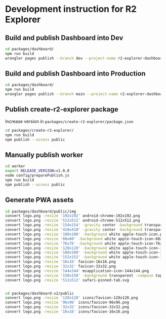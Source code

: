 # Development instruction for R2 Explorer

## Build and publish Dashboard into Dev

```bash
cd packages/dashboard/
npm run build
wrangler pages publish --branch dev --project-name r2-explorer-dashboard dist/
```

## Build and publish Dashboard into Production

```bash
cd packages/dashboard/
npm run build
wrangler pages publish --branch main --project-name r2-explorer-dashboard dist/
```

## Publish create-r2-explorer package

Increase version in `packages/create-r2-explorer/package.json`

```bash
cd packages/create-r2-explorer/
npm run build
npm publish --access public
```

## Manually publish worker

```bash
cd worker
export RELEASE_VERSION=v1.0.0
node config/preparePublish.js
npm run build
npm publish --access public
```


## Generate PWA assets

```bash
cd packages/dashboard/public/img
convert logo.png -resize '192x192' android-chrome-192x192.png
convert logo.png -resize '512x512' android-chrome-512x512.png
convert logo.png -resize '154x154' -gravity center -background transparent -extent 192x192 android-chrome-maskable-192x192.png
convert logo.png -resize '410x410' -gravity center -background transparent -extent 512x512 android-chrome-maskable-512x512.png
convert logo.png -resize '180x180' -background white apple-touch-icon.png
convert logo.png -resize '60x60' -background white apple-touch-icon-60x60.png
convert logo.png -resize '76x76' -background white apple-touch-icon-76x76.png
convert logo.png -resize '120x120' -background white apple-touch-icon-120x120.png
convert logo.png -resize '180x180' -background white apple-touch-icon-180x180.png
convert logo.png -resize '152x152' -background white apple-touch-icon-152x152.png
convert logo.png -resize '16x16' favicon-16x16.png
convert logo.png -resize '32x32' favicon-32x32.png
convert logo.png -resize '144x144' msapplication-icon-144x144.png
convert logo.png -resize '150x150' -background transparent -compose Copy -gravity center -extent 270x270 mstile-150x150.png 
convert logo.png -resize '512x512' safari-pinned-tab.svg


cd packages/dashboard-v2/public
convert logo.png -resize '128x128' icons/favicon-128x128.png
convert logo.png -resize '96x96' icons/favicon-96x96.png
convert logo.png -resize '32x32' icons/favicon-32x32.png
convert logo.png -resize '16x16' icons/favicon-16x16.png
```
